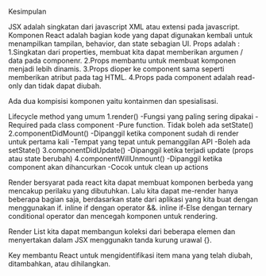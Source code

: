 Kesimpulan

JSX adalah singkatan dari javascript XML atau extensi pada javascript.
Komponen React adalah bagian kode yang dapat digunakan kembali untuk menampilkan tampilan, behavior, dan state sebagian UI.
Props adalah :
1.Singkatan dari properties, membuat kita dapat memberikan argumen / data pada componenr.
2.Props membantu untuk membuat komponen menjadi lebih dinamis.
3.Props dioper ke component sama seperti memberikan atribut pada tag HTML.
4.Props pada component adalah read-only dan tidak dapat diubah.

Ada dua kompisisi komponen yaitu kontainmen dan spesialisasi.

Lifecycle method yang umum
1.render()
-Fungsi yang paling sering dipakai
-Required pada class component
-Pure function. Tidak boleh ada setState()
2.componentDidMount()
-Dipanggil ketika component sudah di render untuk pertama kali
-Tempat yang tepat untuk pemanggilan API
-Boleh ada setState()
3.componentDidUpdate()
-Dipanggil ketika terjadi update (props atau state berubah)
4.componentWillUnmount()
-Dipanggil ketika component akan dihancurkan
-Cocok untuk clean up actions

Render bersyarat pada react kita dapat membuat komponen berbeda yang mencakup perilaku yang dibutuhkan. Lalu kita dapat me-render hanya beberapa bagian saja, berdasarkan state dari aplikasi yang kita buat dengan menggunakan if. inline if dengan operator &&. inline if-Else dengan ternary conditional operator dan mencegah komponen untuk rendering.

Render List kita dapat membangun koleksi dari beberapa elemen dan menyertakan dalam JSX menggunakn tanda kurung urawal {}.

Key membantu React untuk mengidentifikasi item mana yang telah diubah, ditambahkan, atau dihilangkan.
